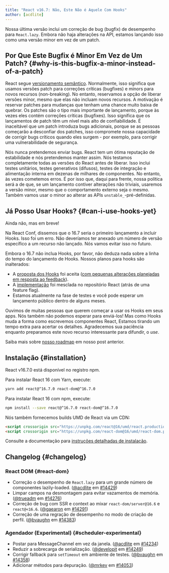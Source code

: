 ```yaml
---
title: "React v16.7: Não, Este Não é Aquele Com Hooks"
author: [acdlite]
---
```


Nossa última versão inclui um correção de bug (bugfix) de desempenho para `React.lazy`. Embora não haja alterações na API, estamos lançando isso como uma versão minor em vez de um patch.

## Por Que Este Bugfix é Minor Em Vez de Um Patch? {#why-is-this-bugfix-a-minor-instead-of-a-patch}

React segue [versionamento semântico](/docs/faq-versioning.html). Normalmente, isso significa que usamos versões patch para correções críticas (bugfixes) e minors para novos recursos (non-breaking). No entanto, reservamos a opção de liberar versões minor, mesmo que elas não incluam novos recursos. A motivação é reservar patches para mudanças que tenham uma chance muito baixa de quebrar. Os patches são o tipo mais importante de lançamento, porque às vezes eles contém correções críticas (bugfixes). Isso significa que os lançamentos de patch têm um nível mais alto de confiabilidade. É inaceitável que um patch introduza bugs adicionais, porque se as pessoas começarão a desconfiar dos patches, isso compromete nossa capacidade de corrigir bugs críticos quando eles surgem - por exemplo, para corrigir uma vulnerabilidade de segurança.

Nós nunca pretendemos enviar bugs. React tem um ótima reputação de estabilidade e nós pretendemos manter assim. Nós testamos completamente todas as versões do React antes de liberar. Isso inclui testes unitários, testes generativos (difusos), testes de integração e alimentação interna em dezenas de milhares de componentes. No entanto, às vezes cometemos erros. É por isso que, daqui para frente, nossa política será a de que, se um lançamento contiver alterações não triviais, usaremos a versão minor, mesmo que o comportamento externo seja o mesmo. Também vamos usar o minor ao alterar as APIs `unstable_`-pré-definidas.

## Já Posso Usar Hooks? {#can-i-use-hooks-yet}

Ainda não, mas em breve!

Na React Conf, dissemos que o 16.7 seria o primeiro lançamento a incluir Hooks. Isso foi um erro. Não deveríamos ter anexado um número de versão específico a um recurso não lançado. Nós vamos evitar isso no futuro.

Embora o 16.7 não inclua Hooks, por favor, não deduza nada sobre a linha do tempo do lançamento de Hooks. Nossos planos para hooks são inalterados:

- A [proposta dos Hooks](https://github.com/reactjs/rfcs/pull/68) foi aceita ([com pequenas alterações planejadas em resposta ao feedback](https://github.com/reactjs/rfcs/pull/68#issuecomment-439314884)).
- A [implementação](https://github.com/facebook/react/commit/7bee9fbdd49aa5b9365a94b0ddf6db04bc1bf51c) foi mesclada no repositório React (atrás de uma feature flag).
- Estamos atualmente na fase de testes e você pode esperar um lançamento público dentro de alguns meses.

Ouvimos de muitas pessoas que querem começar a usar os Hooks em seus apps. Nós também não podemos esperar para enviá-los! Mas como Hooks muda a forma como escrevemos componentes React, Estamos tirando um tempo extra para acertar os detalhes. Agradecemos sua paciência enquanto preparamos este novo recurso interessante para difundir, o *use*.

Saiba mais sobre [nosso roadmap](/blog/2018/11/27/react-16-roadmap.html) em nosso post anterior.


## Instalação {#installation}

React v16.7.0 está disponível no registro npm.

Para instalar React 16 com Yarn, execute:

```bash
yarn add react@^16.7.0 react-dom@^16.7.0
```

Para instalar React 16 com npm, execute:

```bash
npm install --save react@^16.7.0 react-dom@^16.7.0
```

Nós também fornecemos builds UMD de React via um CDN:

```html
<script crossorigin src="https://unpkg.com/react@16/umd/react.production.min.js"></script>
<script crossorigin src="https://unpkg.com/react-dom@16/umd/react-dom.production.min.js"></script>
```

Consulte a documentação para [instruções detalhadas de instalação](/docs/installation.html).

## Changelog {#changelog}

### React DOM {#react-dom}

* Correção o desempenho de `React.lazy` para um grande número de componentes lazily-loaded. ([@acdlite](http://github.com/acdlite) em [#14429](https://github.com/facebook/react/pull/14429))
* Limpar campos na desmontagem para evitar vazamentos de memória. ([@trueadm](http://github.com/trueadm) em [#14276](https://github.com/facebook/react/pull/14276))
* Correção de bug com SSR e context ao mixar `react-dom/server@16.6` e `react@<16.6`. ([@gaearon](http://github.com/gaearon) em [#14291](https://github.com/facebook/react/pull/14291))
* Correção de uma regração de desempenho no modo de criação de perfil. ([@bvaughn](http://github.com/bvaughn) em [#14383](https://github.com/facebook/react/pull/14383))

### Agendador (Experimental) {#scheduler-experimental}

* Postar para MessageChannel em vez da janela. ([@acdlite](http://github.com/acdlite) em [#14234](https://github.com/facebook/react/pull/14234))
* Reduzir a sobrecarga de serialização. ([@developit](http://github.com/developit) em [#14249](https://github.com/facebook/react/pull/14249))
* Corrigir fallback para `setTimeout` em ambiente de testes. ([@bvaughn](http://github.com/bvaughn) em [#14358](https://github.com/facebook/react/pull/14358))
* Adicionar métodos para depuração. ([@mrkev](http://github.com/mrkev) em [#14053](https://github.com/facebook/react/pull/14053))

